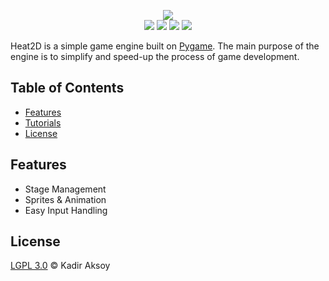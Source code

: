 <p align="center">
  <img src="https://github.com/kadir014/heat2d/blob/master/Heat2D%20Logo.png"><br>
  <img src="https://img.shields.io/badge/python-3%2B-green.svg">
  <img src="https://img.shields.io/badge/pygame-1.9.4%2B-green.svg">
  <img src="https://img.shields.io/badge/license-LGPL%203.0-blue.svg">
  <img src="https://img.shields.io/badge/status-alpha-red.svg">
</p>

Heat2D is a simple game engine built on [Pygame](https://www.pygame.org). The main purpose of the engine is to simplify and speed-up the process of game development.

## Table of Contents
- [Features](#features)
- [Tutorials](https://github.com/kadir014/heat2d/tree/master/Tutorials)
- [License](#license)

## Features
- Stage Management
- Sprites & Animation
- Easy Input Handling

## License
[LGPL 3.0](LICENSE) © Kadir Aksoy
